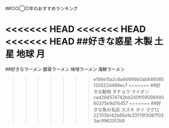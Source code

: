 ##○○◯○年のおすすめランキング

<<<<<<< HEAD
<<<<<<< HEAD
<<<<<<< HEAD
##好きな惑星
木製
土星
地球
月
=======
##好きなラーメン
豚骨ラーメン
味噌ラーメン
海鮮ラーメン
>>>>>>> e198e15a2c6a9d699b0ab846085120522d489ec7
=======
##好きな動物
ダチョウ
ライオン
>>>>>>> cad294574742bb240ff5909849060375e9d76457
=======
##好きな魚の名前
スズキ
タイ
マグロ
>>>>>>> 22705b142b66a1b33179f3097f033ac99620f2b9
